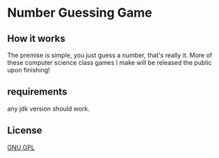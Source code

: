 # Number Guessing Game

## How it works
The premise is simple, you just guess a number, that's really it. More of these computer science class games I make will be released the public upon finishing!

## requirements
any jdk version should work.

## License
[GNU GPL](https://github.com/gamecodechampion/GuessTheNumber/blob/main/LICENSE)